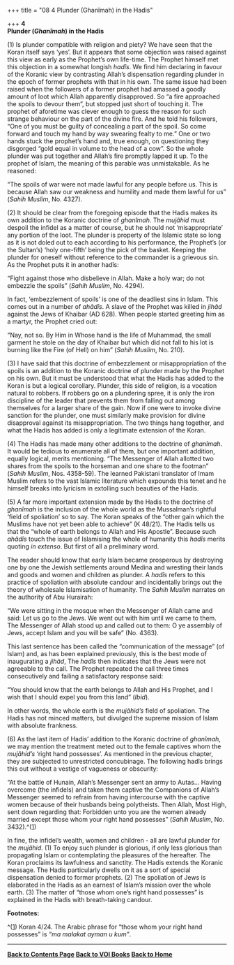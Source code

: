 +++
title = "08 4 Plunder (Ghanîmah) in the Hadis"

+++
**4**  
**Plunder (*Ghanîmah*) in the Hadis**

\(1\) Is plunder compatible with religion and piety? We have seen that
the Koran itself says ‘yes’. But it appears that some objection was
raised against this view as early as the Prophet’s own life-time. The
Prophet himself met this objection in a somewhat longish *hadîs*. We
find him declaring in favour of the Koranic view by contrasting Allah’s
dispensation regarding plunder in the epoch of former prophets with that
in his own. The same issue had been raised when the followers of a
former prophet had amassed a goodly amount of loot which Allah
apparently disapproved. So “a fire approached the spoils to devour
them”, but stopped just short of touching it. The prophet of aforetime
was clever enough to guess the reason for such strange behaviour on the
part of the divine fire. And he told his followers, “One of you must be
guilty of concealing a part of the spoil. So come forward and touch my
hand by way swearing fealty to me.” One or two hands stuck the prophet’s
hand and, true enough, on questioning they disgorged “gold equal in
volume to the head of a cow”. So the whole plunder was put together and
Allah’s fire promptly lapped it up. To the prophet of Islam, the meaning
of this parable was unmistakable. As he reasoned:

“The spoils of war were not made lawful for any people before us. This
is because Allah saw our weakness and humility and made them lawful for
us” (*Sahih Muslim*, No. 4327).

\(2\) It should be clear from the foregoing episode that the Hadis makes
its own addition to the Koranic doctrine of *ghanîmah*. The *mujãhid*
must despoil the infidel as a matter of course, but he should not
‘misappropriate’ any portion of the loot. The plunder is property of the
Islamic state so long as it is not doled out to each according to his
performance, the Prophet’s (or the Sultan’s) ‘holy one-fifth’ being the
pick of the basket. Keeping the plunder for oneself without reference to
the commander is a grievous sin. As the Prophet puts it in another
hadîs:

“Fight against those who disbelieve in Allah. Make a holy war; do not
embezzle the spoils” (*Sahih Muslim*, No. 4294).

In fact, ‘embezzlement of spoils’ is one of the deadliest sins in Islam.
This comes out in a number of *ahãdîs*. A slave of the Prophet was
killed in *jihãd* against the Jews of Khaibar (AD 628). When people
started greeting him as a martyr, the Prophet cried out:

“Nay, not so. By Him in Whose hand is the life of Muhammad, the small
garment he stole on the day of Khaibar but which did not fall to his lot
is burning like the Fire (of Hell) on him” (*Sahih Muslim*, No. 210).

\(3\) I have said that this doctrine of embezzlement or misappropriation
of the spoils is an addition to the Koranic doctrine of plunder made by
the Prophet on his own. But it must be understood that what the Hadis
has added to the Koran is but a logical corollary. Plunder, this side of
religion, is a vocation natural to robbers. If robbers go on a
plundering spree, it is only the iron discipline of the leader that
prevents them from falling out among themselves for a larger share of
the gain. Now if one were to invoke divine sanction for the plunder, one
must similarly make provision for divine disapproval against its
misappropriation. The two things hang together, and what the Hadis has
added is only a legitimate extension of the Koran.

\(4\) The Hadis has made many other additions to the doctrine of
*ghanîmah*. It would be tedious to enumerate all of them, but one
important addition, equally logical, merits mentioning. “The Messenger
of Allah allotted two shares from the spoils to the horseman and one
share to the footman” (*Sahih Muslim*, Nos. 4358-59). The learned
Pakistani translator of Imam Muslim refers to the vast Islamic
literature which expounds this tenet and he himself breaks into lyricism
in extolling such beauties of the Hadis.

\(5\) A far more important extension made by the Hadis to the doctrine
of *ghanîmah* is the inclusion of the whole world as the Mussalman’s
rightful ‘field of spoliation’ so to say. The Koran speaks of the “other
gain which the Muslims have not yet been able to achieve” (K 48/21). The
Hadis tells us that the “whole of earth belongs to Allah and His
Apostle”. Because such *ahãdîs* touch the issue of Islamising the whole
of humanity this *hadîs* merits quoting *in extenso*. But first of all a
preliminary word.

The reader should know that early Islam became prosperous by destroying
one by one the Jewish settlements around Medina and wresting their lands
and goods and women and children as plunder. A *hadîs* refers to this
practice of spoliation with absolute candour and incidentally brings out
the theory of wholesale Islamisation of humanity. The *Sahih Muslim*
narrates on the authority of Abu Hurairah:

“We were sitting in the mosque when the Messenger of Allah came and
said: Let us go to the Jews. We went out with him until we came to them.
The Messenger of Allah stood up and called out to them: O ye assembly of
Jews, accept Islam and you will be safe” (No. 4363).

This last sentence has been called the “communication of the message”
(of Islam) and, as has been explained previously, this is the best mode
of inaugurating a *jihãd*, The *hadîs* then indicates that the Jews were
not agreeable to the call. The Prophet repeated the call three times
consecutively and failing a satisfactory response said:

“You should know that the earth belongs to Allah and His Prophet, and I
wish that I should expel you from this land” (*Ibid*).

In other words, the whole earth is the *mujãhid’s* field of spoliation.
The Hadis has not minced matters, but divulged the supreme mission of
Islam with absolute frankness.

\(6\) As the last item of Hadis’ addition to the Koranic doctrine of
*ghanîmah*, we may mention the treatment meted out to the female
captives whom the *mujãhid’s* ‘right hand possesses’. As mentioned in
the previous chapter, they are subjected to unrestricted concubinage.
The following hadîs brings this out without a vestige of vagueness or
obscurity:

“At the battle of Hunain, Allah’s Messenger sent an army to Autas…
Having overcome (the infidels) and taken them captive the Companions of
Allah’s Messenger seemed to refrain from having intercourse with the
captive women because of their husbands being polytheists. Then Allah,
Most High, sent down regarding that: Forbidden unto you are the women
already married except those whom your right hand possesses” (*Sahih
Muslim*, No. 3432).^([1](#1))

In fine, the infidel’s wealth, women and children - all are lawful
plunder for the *mujãhid*. (1) To enjoy such plunder is glorious, if
only less glorious than propagating Islam or contemplating the pleasures
of the hereafter. The Koran proclaims its lawfulness and sanctity. The
Hadis extends the Koranic message. The Hadis particularly dwells on it
as a sort of special dispensation denied to former prophets. (2) The
spoliation of Jews is elaborated in the Hadis as an earnest of Islam’s
mission over the whole earth. (3) The matter of “those whom one’s right
hand possesses” is explained in the Hadis with breath-taking candour.  
 

**Footnotes:**

^([1](#1a)) Koran 4/24. The Arabic phrase for “those whom your right
hand possesses” is *“ma malakat ayman u kum”*.  
 

------------------------------------------------------------------------

**[Back to Contents Page](index.htm)   [Back to VOI
Books](http://voiceofdharma.org/books)   [Back to
Home](http://voiceofdharma.org)**
